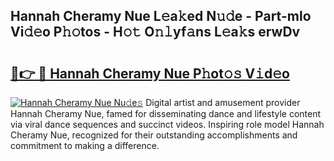## Hannah Cheramy Nue L𝚎a𝚔ed N𝚞𝚍e - Part-mlo Vi𝚍𝚎o P𝚑𝚘tos - H𝚘𝚝 O𝚗𝚕yf𝚊ns L𝚎a𝚔s erwDv

# <h2><a href="http://kfdrven.oniu.top/?m=Hannah+Cheramy+Nue">🔗👉 🔴 Hannah Cheramy Nue P𝚑ot𝚘𝚜 V𝚒d𝚎o</a></h2>

[![Hannah Cheramy Nue Nu𝚍e𝚜](https://i.imgur.com/0qMVB7G.gif)](http://kfdrven.oniu.top/?m=Hannah+Cheramy+Nue)
Digital artist and amusement provider Hannah Cheramy Nue, famed for disseminating dance and lifestyle content via viral dance sequences and succinct videos. Inspiring role model Hannah Cheramy Nue, recognized for their outstanding accomplishments and commitment to making a difference.  
